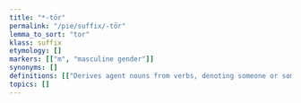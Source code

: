 ```yaml
---
title: "*-tōr"
permalink: "/pie/suffix/-tōr"
lemma_to_sort: "tor"
klass: suffix
etymology: []
markers: [["m", "masculine gender"]]
synonyms: []
definitions: [["Derives agent nouns from verbs, denoting someone or something who has performed the verb's action."]]
topics: []
---
```

